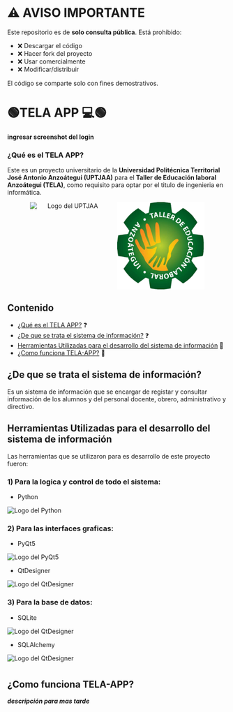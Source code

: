 # ⚠️ AVISO IMPORTANTE

Este repositorio es de **solo consulta pública**.
Está prohibido:

- ❌ Descargar el código
- ❌ Hacer fork del proyecto  
- ❌ Usar comercialmente
- ❌ Modificar/distribuir

El código se comparte solo con fines demostrativos.



# 🟢TELA APP 💻🟢


**ingresar screenshot del login**


### ¿Qué es el TELA APP?
Este es un proyecto universitario de la **Universidad Politécnica Territorial José Antonio Anzoátegui (UPTJAA)** para el **Taller de Educación laboral Anzoátegui (TELA)**, como requisito para optar por el titulo de ingenieria en informática.

<div style="display: flex; justify-content: center; " align = "center">
  
  <img src="https://upload.wikimedia.org/wikipedia/commons/thumb/5/52/Logo_Uptjaa.svg/1200px-Logo_Uptjaa.svg.png" style="width: 180px; height: auto; margin-right: 20px;" alt="Logo del UPTJAA">
  <img src="./recursos_de_imagenes/Tela.png" style="width: 200px; height: auto;" alt="Logo del Tela">
  
</div>




## Contenido

- [¿Qué es el TELA APP?](#qué-es-el-tela-app) ❓
- [¿De que se trata el sistema de información?](#de-que-se-trata-el-sistema-de-información) ❓
- [Herramientas Utilizadas para el desarrollo del sistema de información](#herramientas-utilizadas-para-el-desarrollo-del-sistema-de-información) 🧰
- [¿Como funciona TELA-APP?](#como-funciona-tela-app) 💠



## ¿De que se trata el sistema de información?
Es un sistema de información que se encargar de registar y consultar información de los alumnos y del personal docente, obrero, administrativo y directivo.


## Herramientas Utilizadas para el desarrollo del sistema de información
Las herramientas que se utilizaron para es desarrollo de este proyecto fueron:

### 1) Para la logica y control de todo el sistema:

  - Python
  <img src="https://1000logos.net/wp-content/uploads/2020/08/Python-Logo-500x313.png" style="width: 200px; height: auto;" alt="Logo del Python">

### 2) Para las interfaces graficas:
  
  - PyQt5
  <img src="https://upload.wikimedia.org/wikipedia/commons/e/e6/Python_and_Qt.svg" style="width: 150px; height: auto;" alt="Logo del PyQt5">

  - QtDesigner
<img src="https://flathub.org/_next/image?url=https%3A%2F%2Fdl.flathub.org%2Fmedia%2Fio%2Fqt%2FDesigner%2F256e688f981e073bb67f8847eba5316c%2Ficons%2F128x128%2Fio.qt.Designer.png&w=128&q=100"   style="width: 150px; height: auto;" alt="Logo del QtDesigner">


### 3) Para la base de datos:

  - SQLite
<img src="https://upload.wikimedia.org/wikipedia/commons/3/38/SQLite370.svg"   style="width: 150px; height: auto;" alt="Logo del QtDesigner">

  - SQLAlchemy
<img src="https://learnbatta.com/assets/images/sqlalchemy/logo.png"   style="width: 150px; height: auto;" alt="Logo del QtDesigner">


# 
## ¿Como funciona TELA-APP?

***descripción para mas tarde***





